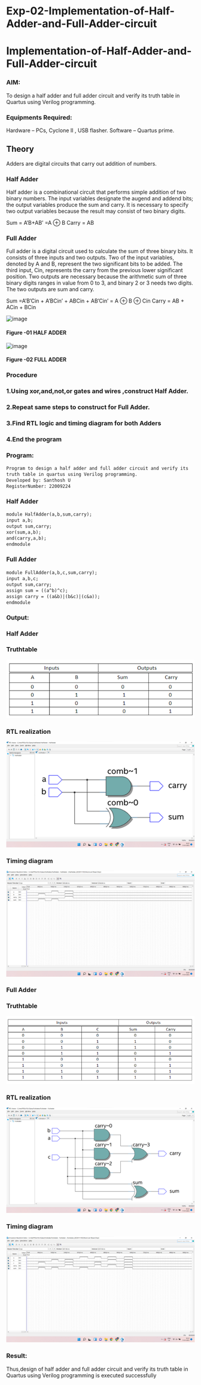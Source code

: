 # Exp-02-Implementation-of-Half-Adder-and-Full-Adder-circuit

# Implementation-of-Half-Adder-and-Full-Adder-circuit
### AIM:
To design a half adder and full adder circuit and verify its truth table in Quartus using Verilog programming.

### Equipments Required:
Hardware – PCs, Cyclone II , USB flasher.
Software – Quartus prime.

## Theory
Adders are digital circuits that carry out addition of numbers.

### Half Adder
Half adder is a combinational circuit that performs simple addition of two binary numbers. The input variables designate the augend and addend bits; the output variables produce the sum and carry. It is necessary to specify two output variables because the result may consist of two binary digits.

Sum = A’B+AB’ =A ⊕ B Carry = AB

### Full Adder
Full adder is a digital circuit used to calculate the sum of three binary bits. It consists of three inputs and two outputs. Two of the input variables, denoted by A and B, represent the two significant bits to be added. The third input, Cin, represents the carry from the previous lower significant position. Two outputs are necessary because the arithmetic sum of three binary digits ranges in value from 0 to 3, and binary 2 or 3 needs two digits. The two outputs are sum and carry.

Sum =A’B’Cin + A’BCin’ + ABCin + AB’Cin’ = A ⊕ B ⊕ Cin Carry = AB + ACin + BCin

 ![image](https://user-images.githubusercontent.com/36288975/163552156-a13e5a56-c638-4110-97d9-8896907c8d25.png)

#### Figure -01 HALF ADDER 


![image](https://user-images.githubusercontent.com/36288975/163552057-b3547877-6d07-45b4-b7e0-bcfebfad9e1d.png)

#### Figure -02 FULL ADDER 

### Procedure
### 1.Using xor,and,not,or gates and wires ,construct Half Adder.
### 2.Repeat same steps to construct for Full Adder.
### 3.Find RTL logic and timing diagram for both Adders
### 4.End the program

### Program:
```
Program to design a half adder and full adder circuit and verify its truth table in quartus using Verilog programming.
Developed by: Santhosh U
RegisterNumber: 22009224
```
### Half Adder
```
module HalfAdder(a,b,sum,carry);
input a,b;
output sum,carry;
xor(sum,a,b);
and(carry,a,b);
endmodule
```
### Full Adder
```
module FullAdder(a,b,c,sum,carry);
input a,b,c;
output sum,carry;
assign sum = ((a^b)^c);
assign carry = ((a&b)|(b&c)|(c&a));
endmodule
```
### Output:
### Half Adder
### Truthtable
![images](HalfAddTT.png)
### RTL realization
![images](HalfAdderRTL.png)
### Timing diagram
![images](HalfAdderSimulation.png)

### Full Adder
### Truthtable
![images](FullAddTT.png)
### RTL realization
![images](FullAdderRTL.png)
### Timing diagram
![images](FullAdderSimulation.png)

### Result:
Thus,design of half adder and full adder circuit and verify its truth table in Quartus using Verilog programming is executed successfully
